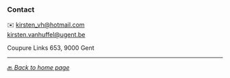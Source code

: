 ### Contact

✉️ kirsten_vh@hotmail.com <br>
kirsten.vanhuffel@ugent.be <br>

Coupure Links 653, 9000 Gent

---------------------------
 
  [🔙 *Back to home page*](https://kirstvh.github.io)
 
